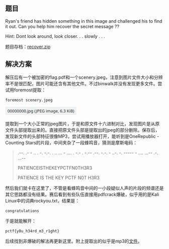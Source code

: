 ## 题目
Ryan's friend has hidden something in this image and challenged his to find it out. Can you help him recover the secret message ??

Hint: Dont look around, look closer. . . slowly . . .

题目存档：[recover.zip](./problems/recover.zip)

## 解决方案
解压后有一个被加密的flag.pdf和一个scenery.jpeg，注意到图片文件大小和分辨率不是很匹配，图片可能还含有其他文件。不过binwalk并没有发现更多文件。尝试用foremost提取：

    foremost scenery.jpeg

![SLOW_REALISATION-1.png](./img/SLOW_REALIZATION-1.png)

提取到一个大小正常的jpeg图片，于是和原文件十六进制对比，发现图片是从原文件头部提取出来的。直接把原文件头部是提取出的jpeg的部分删除。保存后，发现新文件的头部特征很像MP3，尝试用播放器打开，能听到是OneRepublic - Counting Stars的片段，中间夹杂了一段蜂鸣音，猜测是摩斯电码：

> .--. .- - .. . -. -.-. . .. ... - .... . -.- . -.-- .--. -.-. - ..-. -. ----- - .... ...-- .-. ...--
>
> PATIENCEISTHEKEYPCTFN0TH3R3
>
> PATIENCE IS THE KEY PCTF N0T H3R3

然后我们就卡在这里了，不管是看蜂鸣音中间的一小段疑似人声的片段的频谱还是其它思路都没有结果。赛后看到有些队伍直接用pdfcrack爆破，似乎用的是Kali Linux中的词典rockyou.txt，结果是：

    congratulations

于是就能解开：

    pctf{y0u_h34rd_m3_r1ght}

后续找到非爆破的解法再更新这里。附上提取出的似乎是mp3的[文件](./problems/back.mp3)。
